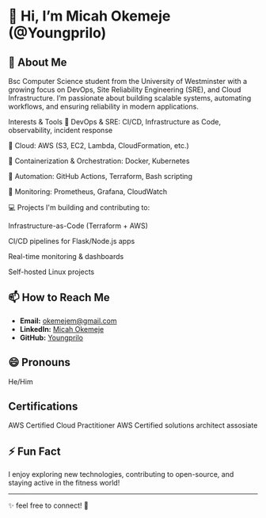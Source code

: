 # 👋 Hi, I’m Micah Okemeje (@Youngprilo)

## 👀 About Me  
Bsc Computer Science student from the University of Westminster with a growing focus on DevOps, Site Reliability Engineering (SRE), and Cloud Infrastructure. I’m passionate about building scalable systems, automating workflows, and ensuring reliability in modern applications.

Interests & Tools
🔹 DevOps & SRE: CI/CD, Infrastructure as Code, observability, incident response

🔹 Cloud: AWS (S3, EC2, Lambda, CloudFormation, etc.)

🔹 Containerization & Orchestration: Docker, Kubernetes

🔹 Automation: GitHub Actions, Terraform, Bash scripting

🔹 Monitoring: Prometheus, Grafana, CloudWatch

💻 Projects
I'm building and contributing to:

Infrastructure-as-Code (Terraform + AWS)

CI/CD pipelines for Flask/Node.js apps

Real-time monitoring & dashboards

Self-hosted Linux projects

## 📫 How to Reach Me  
- **Email:** [okemejem@gmail.com](mailto:okemejem@gmail.com)  
- **LinkedIn:** [Micah Okemeje](https://www.linkedin.com/in/micah-okemeje/)  
- **GitHub:** [Youngprilo](https://github.com/Youngprilo)  

## 😄 Pronouns  
He/Him  

## Certifications
AWS Certified Cloud Practitioner
AWS Certified solutions architect assosiate

## ⚡ Fun Fact  
I enjoy exploring new technologies, contributing to open-source, and staying active in the fitness world!  

---

✨ feel free to connect! 🚀  
